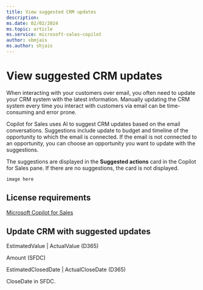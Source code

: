```yaml
---
title: View suggested CRM updates
description: 
ms.date: 02/02/2024
ms.topic: article
ms.service: microsoft-sales-copilot
author: sbmjais
ms.author: shjais
---
```


# View suggested CRM updates

When interacting with your customers over email, you often need to update your CRM system with the latest information. Manually updating the CRM system every time you interact with customers via email can be time-consuming and error prone.

Copilot for Sales uses AI to suggest CRM updates based on the email conversations. Suggestions include update to budget and timeline of the opportunity to which the email is connected. If the email is not connected to an opportunity, you can choose an opportunity you want to update with the suggestions.

The suggestions are displayed in the **Suggested actions** card in the Copilot for Sales pane. If there are no suggestions, the card is not displayed.

`image here`

## License requirements

[Microsoft Copilot for Sales](https://www.microsoft.com/ai/microsoft-sales-copilot#featuresandpricing)

## Update CRM with suggested updates

EstimatedValue  |  ActualValue  (D365)
 
Amount  (SFDC)
 
EstimatedClosedDate |  ActualCloseDate (D365)
 
CloseDate in SFDC.